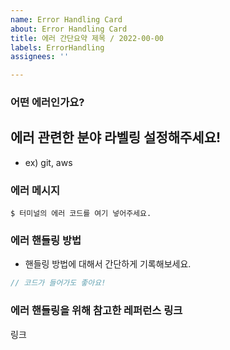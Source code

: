 ```yaml
---
name: Error Handling Card
about: Error Handling Card
title: 에러 간단요약 제목 / 2022-00-00
labels: ErrorHandling
assignees: ''

---
```


### 어떤 에러인가요?

## 에러 관련한 분야 라벨링 설정해주세요!
- ex) git, aws
 
 ### 에러 메시지
 ```shell
 $ 터미널의 에러 코드를 여기 넣어주세요.
 ```
 
 ### 에러 핸들링 방법
 * 핸들링 방법에 대해서 간단하게 기록해보세요.
 
 ```js
 // 코드가 들어가도 좋아요!
 ```
 
 ### 에러 핸들링을 위해 참고한 레퍼런스 링크
 링크
